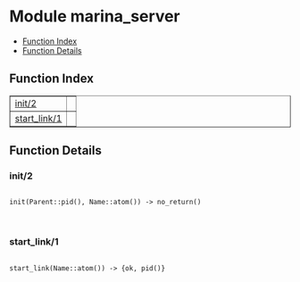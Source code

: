 

# Module marina_server #
* [Function Index](#index)
* [Function Details](#functions)


<a name="index"></a>

## Function Index ##


<table width="100%" border="1" cellspacing="0" cellpadding="2" summary="function index"><tr><td valign="top"><a href="#init-2">init/2</a></td><td></td></tr><tr><td valign="top"><a href="#start_link-1">start_link/1</a></td><td></td></tr></table>


<a name="functions"></a>

## Function Details ##

<a name="init-2"></a>

### init/2 ###


<pre><code>
init(Parent::pid(), Name::atom()) -&gt; no_return()
</code></pre>
<br />


<a name="start_link-1"></a>

### start_link/1 ###


<pre><code>
start_link(Name::atom()) -&gt; {ok, pid()}
</code></pre>
<br />


